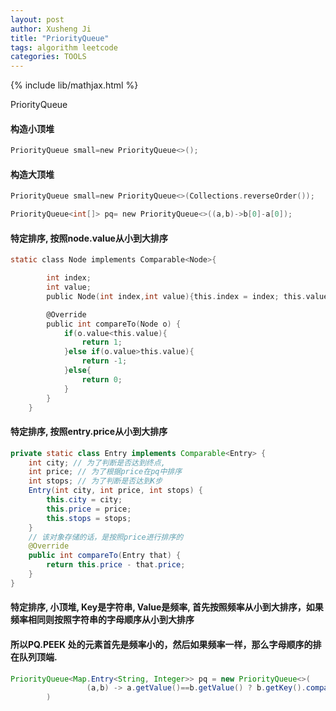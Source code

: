 ```yaml
---
layout: post
author: Xusheng Ji
title: "PriorityQueue"
tags: algorithm leetcode
categories: TOOLS
---
```


{% include lib/mathjax.html %}


<script type="text/javascript" async
  src="https://cdnjs.cloudflare.com/ajax/libs/mathjax/2.7.5/MathJax.js?config=TeX-MML-AM_CHTML">
</script>

<script type="text/x-mathjax-config">
  MathJax.Hub.Config({
    extensions: [
      "MathMenu.js",
      "MathZoom.js",
      "AssistiveMML.js",
      "a11y/accessibility-menu.js"
    ],
    jax: ["input/TeX", "output/CommonHTML"],
    TeX: {
      extensions: [
        "AMSmath.js",
        "AMSsymbols.js",
        "noErrors.js",
        "noUndefined.js",
      ]
    }
  });
</script>



PriorityQueue   

#### 构造小顶堆

```c
PriorityQueue small=new PriorityQueue<>();
```


#### 构造大顶堆

```c
PriorityQueue small=new PriorityQueue<>(Collections.reverseOrder());

PriorityQueue<int[]> pq= new PriorityQueue<>((a,b)->b[0]-a[0]);

```



#### 特定排序, 按照node.value从小到大排序

```c
static class Node implements Comparable<Node>{

        int index;
        int value;
        public Node(int index,int value){this.index = index; this.value= value;}

        @Override
        public int compareTo(Node o) {
            if(o.value<this.value){
                return 1;
            }else if(o.value>this.value){
                return -1;
            }else{
                return 0;
            }
        }
    }


```



#### 特定排序, 按照entry.price从小到大排序

```java
private static class Entry implements Comparable<Entry> {
	int city; // 为了判断是否达到终点,
	int price; // 为了根据price在pq中排序
	int stops; // 为了判断是否达到K步 
	Entry(int city, int price, int stops) {
		this.city = city;
		this.price = price;
		this.stops = stops;
	}
    // 该对象存储的话，是按照price进行排序的
	@Override
	public int compareTo(Entry that) {
		return this.price - that.price;
	}
}

```


#### 特定排序, 小顶堆, Key是字符串, Value是频率, 首先按照频率从小到大排序，如果频率相同则按照字符串的字母顺序从小到大排序
#### 所以PQ.PEEK 处的元素首先是频率小的，然后如果频率一样，那么字母顺序的排在队列顶端. 

```java
PriorityQueue<Map.Entry<String, Integer>> pq = new PriorityQueue<>(
                 (a,b) -> a.getValue()==b.getValue() ? b.getKey().compareTo(a.getKey()) : a.getValue()-b.getValue()
        )

```
